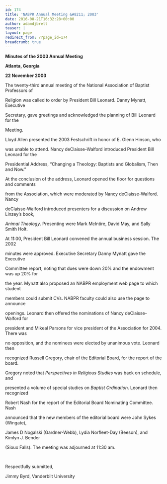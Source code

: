 ```yaml
---
id: 174
title: 'NABPR Annual Meeting &#8211; 2003'
date: 2016-08-21T16:32:28+00:00
author: adamdjbrett
teaser: |
layout: page
redirect_from: /?page_id=174
breadcrumb: true
---
```

**Minutes of the 2003 Annual Meeting**

**Atlanta, Georgia**

**22 November 2003**

The twenty-third annual meeting of the National Association of Baptist Professors of

Religion was called to order by President Bill Leonard. Danny Mynatt, Executive

Secretary, gave greetings and acknowledged the planning of Bill Leonard for the

Meeting.

Lloyd Allen presented the 2003 Festschrift in honor of E. Glenn Hinson, who

was unable to attend. Nancy deClaisse-Walford introduced President Bill Leonard for the

Presidential Address, &#8220;Changing a Theology: Baptists and Globalism, Then and Now.”

At the conclusion of the address, Leonard opened the floor for questions and comments

from the Association, which were moderated by Nancy deClaisse-Walford. Nancy

deClaisse-Walford introduced presenters for a discussion on Andrew Linzey’s book,

_Animal Theology_. Presenting were Mark McIntire, David May, and Sally Smith Holt.

At 11:00, President Bill Leonard convened the annual business session. The 2002

minutes were approved. Executive Secretary Danny Mynatt gave the Executive

Committee report, noting that dues were down 20% and the endowment was up 20% for

the year. Mynatt also proposed an NABPR employment web page to which student

members could submit CVs. NABPR faculty could also use the page to announce

openings. Leonard then offered the nominations of Nancy deClaisse-Walford for

president and Mikeal Parsons for vice president of the Association for 2004. There was

no opposition, and the nominees were elected by unanimous vote. Leonard then

recognized Russell Gregory, chair of the Editorial Board, for the report of the board.

Gregory noted that _Perspectives in Religious Studies_ was back on schedule, and

presented a volume of special studies on _Baptist Ordination_. Leonard then recognized

Robert Nash for the report of the Editorial Board Nominating Committee. Nash

announced that the new members of the editorial board were John Sykes (Wingate),

James D Nogalski (Gardner-Webb), Lydia Norfleet-Day (Beeson), and Kimlyn J. Bender

(Sioux Falls). The meeting was adjourned at 11:30 am.

&nbsp;

Respectfully submitted,

Jimmy Byrd, Vanderbilt University

&nbsp;

